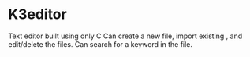 # K3editor
Text editor built using only C
 Can create a new file, import existing , and edit/delete the files. Can search for a keyword in the file.
